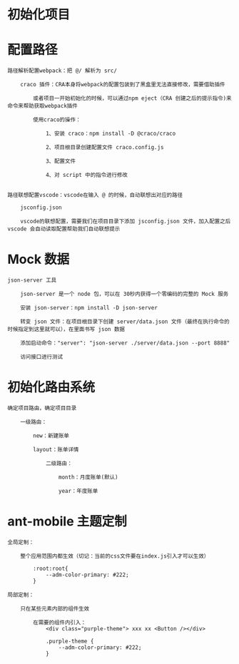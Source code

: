 # 初始化项目

# 配置路径

    路径解析配置webpack：把 @/ 解析为 src/

        craco 插件：CRA本身将webpack的配置包装到了黑盒里无法直接修改，需要借助插件

            或者项目一开始初始化的时候，可以通过npm eject（CRA 创建之后的提示指令)来命令来帮助获取webpack插件

            使用craco的操作：

                1、安装 craco：npm install -D @craco/craco

                2、项目根目录创建配置文件 craco.config.js

                3、配置文件

                4、对 script 中的指令进行修改


    路径联想配置vscode：vscode在输入 @ 的时候，自动联想出对应的路径

        jsconfig.json

        vscode的联想配置，需要我们在项目目录下添加 jsconfig.json 文件，加入配置之后 vscode 会自动读取配置帮助我们自动联想提示

# Mock 数据

    json-server 工具

        json-server 是一个 node 包，可以在 30秒内获得一个零编码的完整的 Mock 服务

        安装 json-server：npm install -D json-server

        转变 json 文件：在项目根目录下创建 server/data.json 文件（最终在执行命令的时候指定到这里就可以），在里面书写 json 数据

        添加启动命令："server": "json-server ./server/data.json --port 8888"

        访问接口进行测试

# 初始化路由系统

    确定项目路由，确定项目目录

        一级路由：

            new：新建账单

            layout：账单详情

                二级路由：

                    month：月度账单(默认)

                    year：年度账单

# ant-mobile 主题定制

    全局定制：

        整个应用范围内都生效（切记：当前的css文件要在index.js引入才可以生效）

            :root:root{
                --adm-color-primary: #222;
            }

    局部定制：

        只在某些元素内部的组件生效

            在需要的组件内引入：
                <div class="purple-theme"> xxx xx <Button /></div>

                .purple-theme {
                    --adm-color-primary: #222;
                }
